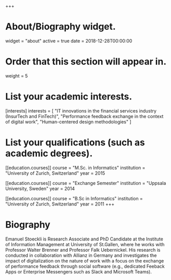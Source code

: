 +++
# About/Biography widget.
widget = "about"
active = true
date = 2018-12-28T00:00:00

# Order that this section will appear in.
weight = 5

# List your academic interests.
[interests]
  interests = [
    "IT innovations in the financial services industry (InsurTech and FinTech)",
    "Performance feedback exchange in the context of digital work",
    "Human-centered design methodologies"
  ]

# List your qualifications (such as academic degrees).
[[education.courses]]
  course = "M.Sc. in Informatics"
  institution = "University of Zurich, Switzerland"
  year = 2015

[[education.courses]]
  course = "Exchange Semester"
  institution = "Uppsala University, Sweden"
  year = 2014

[[education.courses]]
  course = "B.Sc in Informatics"
  institution = "University of Zurich, Switzerland"
  year = 2011
+++

# Biography

Emanuel Stoeckli is Research Associate and PhD Candidate at the Institute of Information Management at University of St.Gallen, where he works with Professor Walter Brenner and Professor Falk Uebernickel. His research is conducted in collaboration with Allianz in Germany and investigates the impact of digitalization on the nature of work with a focus on the exchange of performance feedback through social software (e.g., dedicated Feeback Apps or Enterprise Messengers such as Slack and Microsoft Teams).
